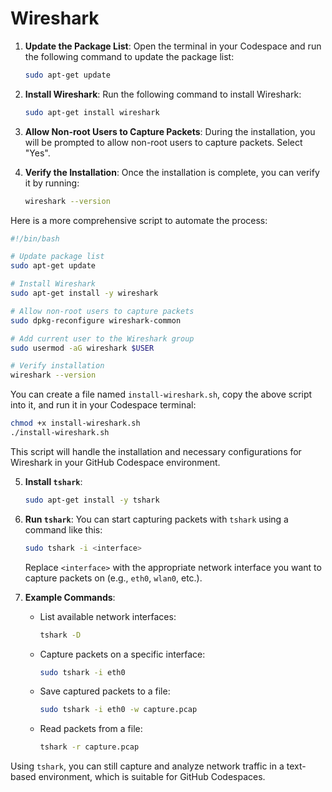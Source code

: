 # Wireshark

1. **Update the Package List**: Open the terminal in your Codespace and run the following command to update the package list:

   ```sh
   sudo apt-get update
   ```

2. **Install Wireshark**: Run the following command to install Wireshark:

   ```sh
   sudo apt-get install wireshark
   ```

3. **Allow Non-root Users to Capture Packets**: During the installation, you will be prompted to allow non-root users to capture packets. Select "Yes".

4. **Verify the Installation**: Once the installation is complete, you can verify it by running:

   ```sh
   wireshark --version
   ```

Here is a more comprehensive script to automate the process:

```sh
#!/bin/bash

# Update package list
sudo apt-get update

# Install Wireshark
sudo apt-get install -y wireshark

# Allow non-root users to capture packets
sudo dpkg-reconfigure wireshark-common

# Add current user to the Wireshark group
sudo usermod -aG wireshark $USER

# Verify installation
wireshark --version
```

You can create a file named `install-wireshark.sh`, copy the above script into it, and run it in your Codespace terminal:

```sh
chmod +x install-wireshark.sh
./install-wireshark.sh
```

This script will handle the installation and necessary configurations for Wireshark in your GitHub Codespace environment.

5. **Install `tshark`**:

   ```sh
   sudo apt-get install -y tshark
   ```

6. **Run `tshark`**: You can start capturing packets with `tshark` using a command like this:

   ```sh
   sudo tshark -i <interface>
   ```

   Replace `<interface>` with the appropriate network interface you want to capture packets on (e.g., `eth0`, `wlan0`, etc.).

7. **Example Commands**:
   - List available network interfaces:

     ```sh
     tshark -D
     ```

   - Capture packets on a specific interface:

     ```sh
     sudo tshark -i eth0
     ```

   - Save captured packets to a file:

     ```sh
     sudo tshark -i eth0 -w capture.pcap
     ```

   - Read packets from a file:

     ```sh
     tshark -r capture.pcap
     ```

Using `tshark`, you can still capture and analyze network traffic in a text-based environment, which is suitable for GitHub Codespaces.
